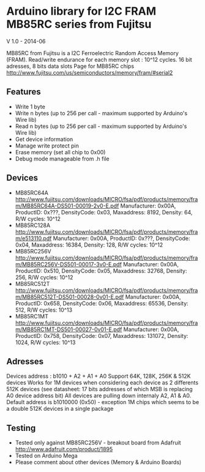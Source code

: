 Arduino library for I2C FRAM MB85RC series from Fujitsu
==============
V 1.0 - 2014-06


MB85RC from Fujitsu is a I2C Ferroelectric Random Access Memory (FRAM). Read/write endurance for each memory slot : 10^12 cycles.
16 bit adresses, 8 bits data slots
Page for MB85RC chips http://www.fujitsu.com/us/semiconductors/memory/fram/#serial2

## Features ##
- Write 1 byte
- Write n bytes (up to 256 per call - maximum supported by Arduino's Wire lib)
- Read n bytes (up to 256 per call - maximum supported by Arduino's Wire lib)
- Get device information
- Manage write protect pin
- Erase memory (set all chip to 0x00)
- Debug mode manageable from .h file


## Devices ##
- MB85RC64A	http://www.fujitsu.com/downloads/MICRO/fsa/pdf/products/memory/fram/MB85RC64A-DS501-00019-2v0-E.pdf
			Manufacturer: 0x00A, ProductID: 0x???, DensityCode: 0x03, Maxaddress: 8192, Density: 64, R/W cycles: 10^12
- MB85RC128A	http://www.fujitsu.com/downloads/MICRO/fsa/pdf/products/memory/fram/e513110.pdf
			Manufacturer: 0x00A, ProductID: 0x???, DensityCode: 0x04, Maxaddress: 16384, Density: 128, R/W cycles: 10^12
- MB85RC256V 	http://www.fujitsu.com/downloads/MICRO/fsa/pdf/products/memory/fram/MB85RC256V-DS501-00017-3v0-E.pdf
			Manufacturer: 0x00A, ProductID: 0x510, DensityCode: 0x05, Maxaddress: 32768, Density: 256, R/W cycles: 10^12
- MB85RC512T	http://www.fujitsu.com/downloads/MICRO/fsa/pdf/products/memory/fram/MB85RC512T-DS501-00028-0v01-E.pdf
			Manufacturer: 0x00A, ProductID: 0x658, DensityCode: 0x06, Maxaddress: 65536, Density: 512, R/W cycles: 10^13
- MB85RC1MT	http://www.fujitsu.com/downloads/MICRO/fsa/pdf/products/memory/fram/MB85RC1MT-DS501-00027-0v01-E.pdf
			Manufacturer: 0x00A, ProductID: 0x758, DensityCode: 0x07, Maxaddress: 131072, Density: 1024, R/W cycles: 10^13

## Adresses ##
Devices address : b1010 + A2 + A1 + A0
Support 64K, 128K, 256K & 512K devices
Works for 1M devices when considering each device as 2 differents 512K devices (see datasheet: 17 bits addresses of which MSB is replacing A0 device address bit)
All devices are pulling down internaly A2, A1 & A0. Default address is b1010000 (0x50) - exception 1M chips which seems to be a double 512K devices in a single package

## Testing ##
- Tested only against MB85RC256V - breakout board from Adafruit http://www.adafruit.com/product/1895
- Tested on Arduino Mega 
- Please comment about other devices (Memory & Arduino Boards)


